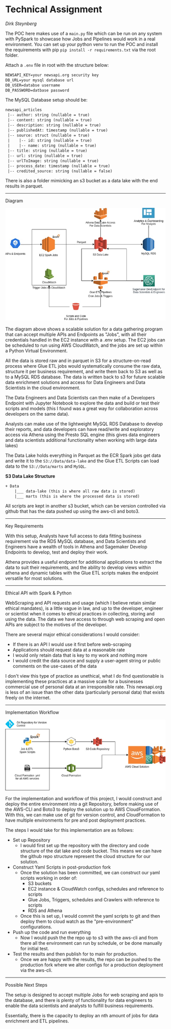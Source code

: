 # Technical Assignment
*Dirk Steynberg*

The POC here makes use of a `main.py` file which can be run on any system with PySpark to showcase how
Jobs and Pipelines would work in a real environment. You can set up your python venv to run the POC and
install the requirements with pip `pip install -r requirements.txt` via the root folder.

Attach a `.env` file in root with the structure below:
```.env
NEWSAPI_KEY=your newsapi.org security key
DB_URL=your mysql database url
DB_USER=databse username
DB_PASSWORD=datbase password
```

The MySQL Database setup should be:
```
newsapi_articles
 |-- author: string (nullable = true)
 |-- content: string (nullable = true)
 |-- description: string (nullable = true)
 |-- publishedAt: timestamp (nullable = true)
 |-- source: struct (nullable = true)
 |    |-- id: string (nullable = true)
 |    |-- name: string (nullable = true)
 |-- title: string (nullable = true)
 |-- url: string (nullable = true)
 |-- urlToImage: string (nullable = true)
 |-- process_date: timestamp (nullable = true)
 |-- credited_source: string (nullable = false)
```

There is also a folder mimicking an s3 bucket as a data lake with the end results in parquet.

---

Diagram

![Diagram](../images/Diagram.jpg)

The diagram above shows a scalable solution for a data gathering program that can 
accept multiple APIs and Endpoints as "Jobs", with all their credentials handled in 
the EC2 instance with a .env setup. The EC2 jobs can be scheduled to run using AWS 
CloudWatch, and the jobs are set up within a Python Virtual  Environment.

All the data is stored raw and in parquet in S3 for a structure-on-read process
where Glue ETL jobs would systematically consume the raw data, structure it per 
business requirement, and write them back to S3 as well as to a MySQL RDS database. 
The data is written back to s3 for future scalable data enrichment solutions and access 
for Data Engineers and Data Scientists in the cloud environment. 

The Data Engineers and Data Scientists can then make of a Developers Endpoint with Jupyter Notebook
to explore the data and build or test their scripts and models (this I found was a great way 
for collaboration across developers on the same data).

Analysts can make use of the lightweight MySQL RDS Database to develop their reports, and data developers 
can have read/write and exploratory access via Athena using the Presto SQL engine (this gives data engineers
and data scientists additional functionality when working with large data lakes)


The Data Lake holds everything in Parquet as the ECR Spark jobs get data and write it to the 
`S3://Data/data-lake` and the Glue ETL Scripts can load data to the `S3://Data/marts` and `MySQL`.

**S3 Data Lake Structure**
```
+ Data
    |___ data-lake (this is where all raw data is stored)
    |___ marts (this is where the processed data is stored)
```

All scripts are kept in another s3 bucket, which can be version controlled via github that has the data
pushed up using the aws-cli and boto3.

---

Key Requirements

With this setup, Analysts have full access to data fitting business requirement via the RDS MySQL
database, and Data Scientists and Engineers have a wealth of tools in Athena and Sagemaker
Develop Endpoints to develop, test and deploy their work. 

Athena provides a useful endpoint for additional applications to extract the data to suit their requirements,
and the ability to develop views within athena and dynamic tables with the Glue ETL scripts makes
the endpoint versatile for most solutions. 

---

Ethical API with Spark & Python

WebScraping and API requests and usage (which I believe retain similar ethical mandates), is a little 
vague in law, and up to the developer, engineer or scientist when it comes to ethical
practices in collecting, storing and using the data. 
The data we have access to through web scraping and open APIs are subject to the motives of the developer.

There are several major ethical considerations I would consider:
* If there is an API I would use it first before web-scraping
* Applications should request data at a reasonable rate
* I would only retain data that is key to my work and nothing more
* I would credit the data source and supply a user-agent string or public comments on the use-cases 
of the data

I don't view this type of practice as unethical, what I do find questionable is implementing 
these practices at a massive scale for a businesses commercial use of personal data at an irresponsible rate. 
This newsapi.org is less of an issue than the other data (particularly personal data) that exists freely
on the internet. 

---

Implementation Workflow

![Implementation](../images/Implementation.jpg)

For the implementation and workflow of this project, I would construct and deploy the entire
environment into a git Repository, before making use of the AWS-CLI and Boto3 to deploy the solution
up to AWS CloudFormation. 
With this, we can make use of git for version control, and CloudFormation to have multiple 
environments for pre and post deployment practices. 

The steps I would take for this implementation are as follows:
* Set up Repository
    *   I would first set up the repository with the directory and code structure of the 
    dat lake and code bucket. This means we can have the github repo structure represent the cloud structure for 
    our solution.
* Construct Yaml Scripts in post-production fork
    * Once the solution has been committed, we can construct our yaml scripts working in order of:
        * S3 buckets
        * EC2 instance & CloudWatch configs, schedules and reference to scripts
        * Glue Jobs, Triggers, schedules and Crawlers with reference to scripts
        * RDS and Athena
    * Once this is set up, I would commit the yaml scripts to git and then deploy them to cloud watch as 
    the "pre-environment" configurations.
* Push up the code and run everything
    *   Now I would push the the repo up to s3 with the aws-cli and from there all the environment can run
    by schedule, or be done manually for initial test.
* Test the results and then publish for to main for production.
    * Once we are happy with the results, the repo can be pushed to the production fork where
    we alter configs for a production deployment via the aws-cli.

---

Possible Next Steps

The setup is designed to accept multiple Jobs for web scraping and apis to the database,
and there is plenty of functionality for data engineers to enable the data scientists and analysts
to fulfill business requirements. 

Essentially, there is the capacity to deploy an nth amount of jobs for data enrichment and ETL pipelines.

